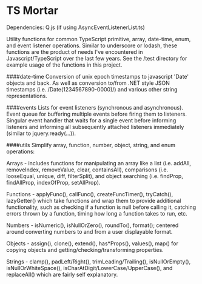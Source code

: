 TS Mortar
==============

Dependencies:
Q.js (if using AsyncEventListenerList.ts)

Utility functions for common TypeScript primitive, array, date-time, enum, and event listener operations. 
Similar to underscore or lodash, these functions are the product of needs I've encountered in Javascript/TypeScript over the last few years. 
See the /test directory for example usage of the functions in this project. 

####date-time
Conversion of unix epoch timestamps to javascript 'Date' objects and back.  As well as conversion to/from .NET style JSON timestamps (i.e. /Date(1234567890-0000)/) and various other string representations. 

####events
Lists for event listeners (synchronous and asynchronous). 
Event queue for buffering multiple events before firing them to listeners. 
Singular event handler that waits for a single event before informing listeners and informing all subsequently attached listeners immediately (similar to jquery.ready(...)). 

####utils
Simplify array, function, number, object, string, and enum operations:

Arrays - includes functions for manipulating an array like a list (i.e. addAll, removeIndex, removeValue, clear, containsAll), comparisons (i.e. looseEqual, unique, diff, filterSplit), and object searching (i.e. findProp, findAllProp, indexOfProp, setAllProp). 

Functions - applyFunc(), callFunc(), createFuncTimer(), tryCatch(), lazyGetter() which take functions and wrap them to provide additional functionality, such as checking if a function is null before calling it, catching errors thrown by a function, timing how long a function takes to run, etc. 

Numbers - isNumeric(), isNullOrZero(), roundTo(), format(); centered around converting numbers to and from a user displayable format. 

Objects - assign(), clone(), extend(), has*Props(), values(), map() for copying objects and getting/checking/transforming properties. 

Strings - clamp(), padLeft/Right(), trimLeading/Trailing(), isNullOrEmpty(), isNullOrWhiteSpace(), isCharAtDigit/LowerCase/UpperCase(), and replaceAll() which are fairly self explanatory. 